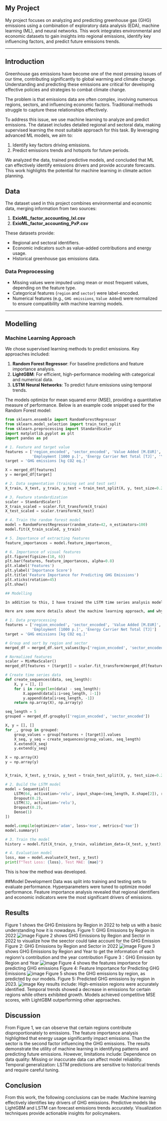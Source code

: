 ## My Project

My project focuses on analyzing and predicting greenhouse gas (GHG) emissions using a combination of exploratory data analysis (EDA), machine learning (ML), and neural networks. This work integrates environmental and economic datasets to gain insights into regional emissions, identify key influencing factors, and predict future emissions trends.

***

## Introduction 

Greenhouse gas emissions have become one of the most pressing issues of our time, contributing significantly to global warming and climate change. Understanding and predicting these emissions are critical for developing effective policies and strategies to combat climate change.

The problem is that emissions data are often complex, involving numerous regions, sectors, and influencing economic factors. Traditional methods struggle to capture these relationships effectively.

To address this issue, we use machine learning to analyze and predict emissions. The dataset includes detailed regional and sectoral data, making supervised learning the most suitable approach for this task. By leveraging advanced ML models, we aim to:
1. Identify key factors driving emissions.
2. Predict emissions trends and hotspots for future periods.

We analyzed the data, trained predictive models, and concluded that ML can effectively identify emissions drivers and provide accurate forecasts. This work highlights the potential for machine learning in climate action planning.

## Data

The dataset used in this project combines environmental and economic data, merging information from two sources:
1. **ExioML_factor_accounting_IxI.csv**
2. **ExioML_factor_accounting_PxP.csv**

These datasets provide:
- Regional and sectoral identifiers.
- Economic indicators such as value-added contributions and energy usage.
- Historical greenhouse gas emissions data.

### Data Preprocessing
- Missing values were imputed using mean or most frequent values, depending on the feature type.
- Categorical features (`region` and `sector`) were label-encoded.
- Numerical features (e.g., `GHG emissions`, `Value Added`) were normalized to ensure compatibility with machine learning models.


***

## Modelling

### Machine Learning Approach
We chose supervised learning methods to predict emissions. Key approaches included:
1. **Random Forest Regressor**: For baseline predictions and feature importance analysis.
2. **LightGBM**: For efficient, high-performance modeling with categorical and numerical data.
3. **LSTM Neural Networks**: To predict future emissions using temporal trends.

The models optimize for mean squared error (MSE), providing a quantitative measure of performance. Below is an example code snippet used for the Random Forest model:

```python
from sklearn.ensemble import RandomForestRegressor
from sklearn.model_selection import train_test_split
from sklearn.preprocessing import StandardScaler
import matplotlib.pyplot as plt
import pandas as pd

# 1. Feature and target value
features = ['region_encoded', 'sector_encoded', 'Value Added [M.EUR]', 
            'Employment [1000 p.]', 'Energy Carrier Net Total [TJ]', 'Year']
target = 'GHG emissions [kg CO2 eq.]'

X = merged_df[features]
y = merged_df[target]

# 2. Data segmentation (training set and test set)
X_train, X_test, y_train, y_test = train_test_split(X, y, test_size=0.2, random_state=42)

# 3. Feature standardization
scaler = StandardScaler()
X_train_scaled = scaler.fit_transform(X_train)
X_test_scaled = scaler.transform(X_test)

# 4. Train the random forest model
model = RandomForestRegressor(random_state=42, n_estimators=100)
model.fit(X_train_scaled, y_train)

# 5. Importance of extracting features
feature_importances = model.feature_importances_

# 6. Importance of visual features
plt.figure(figsize=(10, 6))
plt.bar(features, feature_importances, alpha=0.8)
plt.xlabel('Features')
plt.ylabel('Importance Score')
plt.title('Feature Importance for Predicting GHG Emissions')
plt.xticks(rotation=45)
plt.show()

## Modelling

In addition to this, I have trained the LSTM time series analysis model and then predicted the GHG emission in different regions of the world in 2023 and visualized the result

Here are some more details about the machine learning approach, and why this was deemed appropriate for the dataset. 

# 1. Data preprocessing
features = ['region_encoded', 'sector_encoded', 'Value Added [M.EUR]', 
            'Employment [1000 p.]', 'Energy Carrier Net Total [TJ]']
target = 'GHG emissions [kg CO2 eq.]'

# Group and sort by region and sector
merged_df = merged_df.sort_values(by=['region_encoded', 'sector_encoded', 'Year'])

# Normalized features
scaler = MinMaxScaler()
merged_df[features + [target]] = scaler.fit_transform(merged_df[features + [target]])

# Create time series data
def create_sequences(data, seq_length):
    X, y = [], []
    for i in range(len(data) - seq_length):
        X.append(data[i:i+seq_length, :-1])  
        y.append(data[i+seq_length, -1])    
    return np.array(X), np.array(y)

seq_length = 5  
grouped = merged_df.groupby(['region_encoded', 'sector_encoded'])

X, y = [], []
for _, group in grouped:
    group_values = group[features + [target]].values
    X_seq, y_seq = create_sequences(group_values, seq_length)
    X.extend(X_seq)
    y.extend(y_seq)

X = np.array(X)
y = np.array(y)


X_train, X_test, y_train, y_test = train_test_split(X, y, test_size=0.2, random_state=42)

# 2. Build the LSTM model
model = Sequential([
    LSTM(64, activation='relu', input_shape=(seq_length, X.shape[2]), return_sequences=True),
    Dropout(0.2),
    LSTM(32, activation='relu'),
    Dropout(0.2),
    Dense(1)  
])

model.compile(optimizer='adam', loss='mse', metrics=['mae'])
model.summary()

# 3. Train the model
history = model.fit(X_train, y_train, validation_data=(X_test, y_test), epochs=1, batch_size=32)

# 4. Evaluation model
loss, mae = model.evaluate(X_test, y_test)
print(f"Test Loss: {loss}, Test MAE: {mae}")

```

This is how the method was developed.

##Model Development
Data was split into training and testing sets to evaluate performance.
Hyperparameters were tuned to optimize model performance.
Feature importance analysis revealed that regional identifiers and economic indicators were the most significant drivers of emissions.

## Results
Figure 1 shows the GHG Emissions by Region in 2022 to help us with a basic understanding how it is nowadays.
Figure 1: GHG Emissions by Region in 2022
![image](./assets/IMG/2.png)
Figure 2 shows GHG Emissions by Region and Sector in 2022 to visualize how the seector could take account for the GHG Emission
Figure 2: GHG Emissions by Region and Sector in 2022
![image](./assets/IMG/8.png)
Figure 3 shows GHG Emissions by Region and Year to get the information of each regionn's contribution and the year contribution
Figure 3：GHG Emission by Region and Year
![image](./assets/IMG/4.png)
Figure 4 shows the features importance for predicting GHG emissions
Figure 4: Feature Importance for Predicting GHG Emissions
![image](./assets/IMG/5.png)
Figure 5 shows the GHG emissions by region, as predicted by our models.
Figure 5: Predicted GHG emissions by region in 2023.
![image](./assets/IMG/6.png)
Key results include:
High-emission regions were accurately identified.
Temporal trends showed a decrease in emissions for certain regions while others exhibited growth.
Models achieved competitive MSE scores, with LightGBM outperforming other approaches.

## Discussion

From Figure 1, we can observe that certain regions contribute disproportionately to emissions. The feature importance analysis highlighted that energy usage significantly impact emissions. Than the sector is the second factor influencing the GHG emissions.
The results demonstrate the utility of machine learning in identifying patterns and predicting future emissions. However, limitations include:
Dependence on data quality: Missing or inaccurate data can affect model reliability.
Temporal generalization: LSTM predictions are sensitive to historical trends and require careful tuning.

## Conclusion

From this work, the following conclusions can be made:
Machine learning effectively identifies key drivers of GHG emissions.
Predictive models like LightGBM and LSTM can forecast emissions trends accurately.
Visualization techniques provide actionable insights for policymakers.

